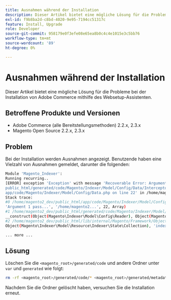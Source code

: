 ```yaml
---
title: Ausnahmen während der Installation
description: Dieser Artikel bietet eine mögliche Lösung für die Probleme bei der Installation von Adobe Commerce mithilfe des Websetup-Assistenten.
exl-id: f9b8ba2d-c8bd-4020-9e95-7194cc51317c
feature: Install, Upgrade
role: Developer
source-git-commit: 958179e0f3efe08e65ea8b0c4c4e1015e3c5bb76
workflow-type: tm+mt
source-wordcount: '89'
ht-degree: 0%

---
```


# Ausnahmen während der Installation

Dieser Artikel bietet eine mögliche Lösung für die Probleme bei der Installation von Adobe Commerce mithilfe des Websetup-Assistenten.

## Betroffene Produkte und Versionen

* Adobe Commerce (alle Bereitstellungsmethoden) 2.2.x, 2.3.x
* Magento Open Source 2.2.x, 2.3.x

## Problem

Bei der Installation werden Ausnahmen angezeigt. Benutzende haben eine Vielzahl von Ausnahmen gemeldet, darunter die folgenden:

```bash
Module 'Magento_Indexer':
Running recurring..
[ERROR] exception 'Exception' with message 'Recoverable Error: Argument 1 passed to Magento\Indexer\Model\Config\Data::__construct() must be an instance of Magento\Framework\Indexer\Config\Reader, instance of Magento\Indexer\Model\Config\Reader given, called in /home/magento2_dev/
public_html/generated/code/Magento/Indexer/Model/Config/Data/Interceptor.php on line 14 and defined in /home/magento2_dev/public_html/
app/code/Magento/Indexer/Model/Config/Data.php on line 22' in /home/magento2_dev/public_html/lib/internal/Magento/Framework/App/ErrorHandler.php:67
Stack trace:
#0 /home/magento2_dev/public_html/app/code/Magento/Indexer/Model/Config/Data.php(22): Magento\Framework\App\ErrorHandler->handler(4096,
'Argument 1 pass...', '/home/magento2...', 22, Array)
#1 /home/magento2_dev/public_html/generated/code/Magento/Indexer/Model/Config/Data/Interceptor.php(14): Magento\Indexer\Model\Config\Data->
__construct(Object(Magento\Indexer\Model\Config\Reader), Object(Magento\Framework\App\Cache\Type\Config), Object(Magento\Indexer\Model\Resource\Indexer\State\Collection), 'indexer_config')
#2 /home/magento2_dev/public_html/lib/internal/Magento/Framework/ObjectManager/Factory/AbstractFactory.php(103): Magento\Indexer\Model\Config\Data\Interceptor->__construct(Object(Magento\Indexer\Model\Config\Reader), Object(Magento\Framework\App\Cache\Type\Config),
Object(Magento\Indexer\Model\Resource\Indexer\State\Collection), 'indexer_config')

... more ...
```

## Lösung

Löschen Sie die `<magento_root>/generated/code` und andere Ordner unter `var` und `generated` wie folgt:

```bash
rm -rf <magento_root>/generated/code/* <magento_root>/generated/metadata/* <magento_root>/var/cache/*
```

Nachdem Sie die Ordner gelöscht haben, versuchen Sie die Installation erneut.
